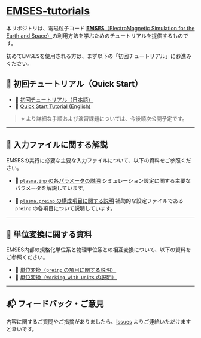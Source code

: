 # [EMSES-tutorials](https://cs12-laboratory.github.io/EMSES-tutorials/)

本リポジトリは、電磁粒子コード [**EMSES**（ElectroMagnetic Simulation for the Earth and Space）](https://github.com/CS12-Laboratory/MPIEMSES3D)の利用方法を学ぶためのチュートリアルを提供するものです。

初めてEMSESを使用される方は、まず以下の「初回チュートリアル」にお進みください。

## 🚀 初回チュートリアル（Quick Start）

* 📝 [初回チュートリアル（日本語）](docs/QuickStart.md)
* 📝 [Quick Start Tutorial (English)](docs/QuickStart_en.md)

> ※ より詳細な手順および演習課題については、今後順次公開予定です。

---

## 🧰 入力ファイルに関する解説

EMSESの実行に必要な主要な入力ファイルについて、以下の資料をご参照ください。

* 📄 [`plasma.inp` の各パラメータの説明](docs/Parameters.md)
  シミュレーション設定に関する主要なパラメータを解説しています。

* 📄 [`plasma.preinp` の構成項目に関する説明](https://github.com/Nkzono99/camptools)
  補助的な設定ファイルである `preinp` の各項目について説明しています。

---

## 📐 単位変換に関する資料

EMSES内部の規格化単位系と物理単位系との相互変換について、以下の資料をご参照ください。

* 🔁 [単位変換（`preinp` の項目に関する説明）](https://github.com/Nkzono99/camptools)
* 🔁 [単位変換（`Working with Units` の説明）](https://github.com/Nkzono99/emout)

---

## 📬 フィードバック・ご意見

内容に関するご質問やご指摘がありましたら、[Issues](https://github.com/CS12-Laboratory/EMSES-tutorials/issues) よりご連絡いただけますと幸いです。
